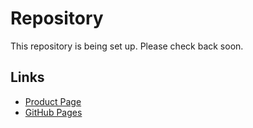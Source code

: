 # Repository

This repository is being set up. Please check back soon.

## Links
- [Product Page](https://serp.ly/kick-clip-downloader)
- [GitHub Pages](https://serpapps.github.io/kick-clip-downloader)
